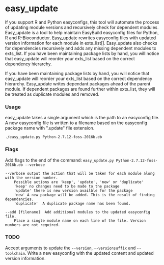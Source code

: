 # easy_update
If you support R and Python easyconfigs, this tool will automate the process of updating module versions and recursively check for dependent modules. Easy_update is a tool to help maintain EasyBuild easyconfig files for Python, R and R-Bioconductor. Easy_update rewrites easyconfig files with updated version information for each module in exts_list[]. Easy_update also checks for dependencies recursively and adds any missing dependent modules to exts_list.  If you have been maintaining package lists by hand, you will notice that easy_update will reorder your exts_list based on the correct dependency hierarchy. 

If you have been maintaining package lists by hand, you will notice that easy_update will reorder your exts_list based on the correct dependency hierarchy.  Easy_update writes dependant packages ahead of the parent module.  If dependent packages are found further within exts_list, they will be treated as duplicate modules and removed.

### Usage
easy_update takes a single argument which is the path to an easyconfig file.  A new easyconfig file is written to a filename based on the  easyconfig package name with ".update" file extension.


``./easy_update.py Python-2.7.12-foss-2016b.eb``

### Flags
Add flags to the end of the command: ``easy_update.py Python-2.7.12-foss-2016b.eb --verbose``


```
--verbose output the action that will be taken for each module along with the version number.
    Possible actions are 'keep', 'update', 'new' or 'duplicate'
    'keep' no changes need to be made to the package 
    'update' there is new version availble for the package
    'new' A new package will be added. This is the result of finding dependancies.
    'duplicate'  A duplicate package name has been found.

```
```
--add [filename]  Add additional modules to the updated easyconfig file.
    Place a single module name on each line of the file. Version numbers are not required.
```

### TODO
Accept arguments to update the ``--version``, ``--versionsuffix`` and ``--toolchain``. Write a new easyconfig with the updated content and updated version information.
